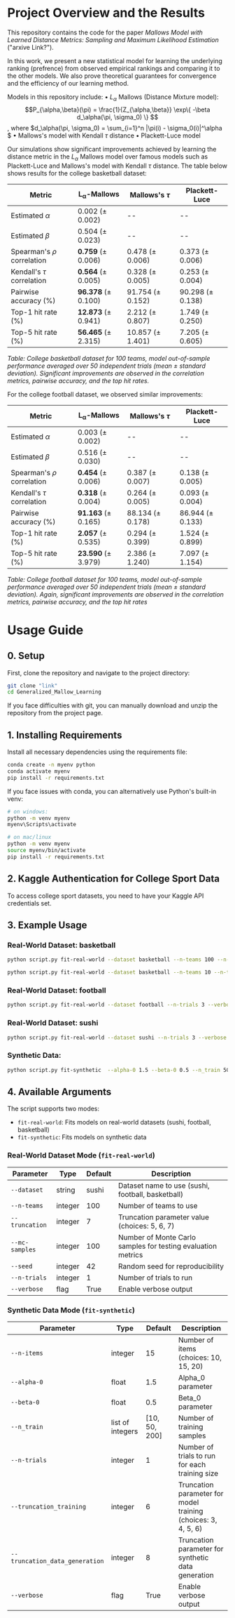 # Project Overview and the Results
This repository contains the code for the paper *Mallows Model with Learned Distance Metrics: Sampling and Maximum Likelihood Estimation* ("arxive Link?").

In this work, we present a new statistical model for learning the underlying ranking (prefrence) from observed empirical rankings and comparing it to the other models. We also prove theoretical guarantees for convergence and the efficiency of our learning method. 

Models in this repository include:
• $L_\alpha$ Mallows (Distance Mixture model):
  $$P_{\alpha,\beta}(\pi) = \frac{1}{Z_{\alpha,\beta}} \exp\{ -\beta d_\alpha(\pi, \sigma_0) \} $$,
  where $d_\alpha(\pi, \sigma_0) = \sum_{i=1}^n |\pi(i) - \sigma_0(i)|^\alpha $
• Mallows's model with Kendall $\tau$ distance
• Plackett-Luce model

Our simulations show significant improvements achieved by learning the distance metric in the $L_\alpha$ Mallows model over famous models such as Plackett-Luce and Mallows's model with Kendall $\tau$ distance. The table below shows results for the college basketball dataset:

| Metric | $\boldsymbol{L}_{\boldsymbol{\alpha}}$-Mallows | Mallows's $\tau$ | Plackett-Luce |
|-------|-----------------|--------------|---------------|
| Estimated $\alpha$ | 0.002 ($\pm$ 0.002) | -- | -- |
| Estimated $\beta$ | 0.504 ($\pm$ 0.023) | -- | -- |
| Spearman's $\rho$ correlation | **0.759** ($\pm$ 0.006) | 0.478 ($\pm$ 0.006) | 0.373 ($\pm$ 0.006) |
| Kendall's $\tau$ correlation | **0.564** ($\pm$ 0.005) | 0.328 ($\pm$ 0.005) | 0.253 ($\pm$ 0.004) |
| Pairwise accuracy (%) | **96.378** ($\pm$ 0.100) | 91.754 ($\pm$ 0.152) | 90.298 ($\pm$ 0.138) |
| Top-1 hit rate (%) | **12.873** ($\pm$ 0.941) | 2.212 ($\pm$ 0.807) | 1.749 ($\pm$ 0.250) |
| Top-5 hit rate (%) | **56.465** ($\pm$ 2.315) | 10.857 ($\pm$ 1.401) | 7.205 ($\pm$ 0.605) |

*Table: College basketball dataset for 100 teams, model out-of-sample performance averaged over 50 independent trials (mean ± standard deviation). Significant improvements are observed in the correlation metrics, pairwise accuracy, and the top hit rates.*

For the college football dataset, we observed similar improvements:

| Metric | $\boldsymbol{L}_{\boldsymbol{\alpha}}$-Mallows | Mallows's $\tau$ | Plackett-Luce |
|-------|-----------------|--------------|---------------|
| Estimated $\alpha$ | 0.003 ($\pm$ 0.002) | -- | -- |
| Estimated $\beta$ | 0.516 ($\pm$ 0.030) | -- | -- |
| Spearman's $\rho$ correlation | **0.454** ($\pm$ 0.006) | 0.387 ($\pm$ 0.007) | 0.138 ($\pm$ 0.005) |
| Kendall's $\tau$ correlation | **0.318** ($\pm$ 0.004) | 0.264 ($\pm$ 0.005) | 0.093 ($\pm$ 0.004) |
| Pairwise accuracy (%) | **91.163** ($\pm$ 0.165) | 88.134 ($\pm$ 0.178) | 86.944 ($\pm$ 0.133) |
| Top-1 hit rate (%) | **2.057** ($\pm$ 0.535) | 0.294 ($\pm$ 0.399) | 1.524 ($\pm$ 0.899) |
| Top-5 hit rate (%) | **23.590** ($\pm$ 3.979) | 2.386 ($\pm$ 1.240) | 7.097 ($\pm$ 1.154) |

*Table: College football dataset for 100 teams, model out-of-sample performance averaged over 50 independent trials (mean ± standard deviation). Again, significant improvements are observed in the correlation metrics, pairwise accuracy, and the top hit rates*






# Usage Guide
## 0. Setup
First, clone the repository and navigate to the project directory:
```bash
git clone "link"
cd Generalized_Mallow_Learning
```

If you face difficulties with git, you can manually download and unzip the repository from the project page.

## 1. Installing Requirements

Install all necessary dependencies using the requirements file:

```bash
conda create -n myenv python
conda activate myenv
pip install -r requirements.txt
```

If you face issues with conda, you can alternatively use Python's built-in venv:

```bash
# on windows:
python -m venv myenv
myenv\Scripts\activate

# on mac/linux
python -m venv myenv
source myenv/bin/activate
pip install -r requirements.txt
```

## 2. Kaggle Authentication for College Sport Data

To access college sport datasets, you need to have your Kaggle API credentials set.

## 3. Example Usage



### Real-World Dataset: basketball
```bash
python script.py fit-real-world --dataset basketball --n-teams 100 --n-trials 3 --verbose
```

```bash
python script.py fit-real-world --dataset basketball --n-teams 10 --n-trials 3 --verbose
```

### Real-World Dataset: football
```bash
python script.py fit-real-world --dataset football --n-trials 3 --verbose
```

### Real-World Dataset: sushi
```bash
python script.py fit-real-world --dataset sushi --n-trials 3 --verbose
```



### Synthetic Data:

```bash
python script.py fit-synthetic  --alpha-0 1.5 --beta-0 0.5 --n_train 50 --truncation_training 6 --n-trials 4 --verbose
```



## 4. Available Arguments
The script supports two modes:
- `fit-real-world`: Fits models on real-world datasets (sushi, football, basketball)
- `fit-synthetic`: Fits models on synthetic data

### Real-World Dataset Mode (`fit-real-world`)

| Parameter | Type | Default | Description |
|-----------|------|---------|-------------|
| `--dataset` | string | sushi | Dataset name to use (sushi, football, basketball) |
| `--n-teams` | integer | 100 | Number of teams to use |
| `--truncation` | integer | 7 | Truncation parameter value (choices: 5, 6, 7) |
| `--mc-samples` | integer | 100 | Number of Monte Carlo samples for testing evaluation metrics |
| `--seed` | integer | 42 | Random seed for reproducibility |
| `--n-trials` | integer | 1 | Number of trials to run |
| `--verbose` | flag | True | Enable verbose output |

### Synthetic Data Mode (`fit-synthetic`)

| Parameter | Type | Default | Description |
|-----------|------|---------|-------------|
| `--n-items` | integer | 15 | Number of items (choices: 10, 15, 20) |
| `--alpha-0` | float | 1.5 | Alpha_0 parameter |
| `--beta-0` | float | 0.5 | Beta_0 parameter |
| `--n_train` | list of integers | [10, 50, 200] | Number of training samples |
| `--n-trials` | integer | 1 | Number of trials to run for each training size|
| `--truncation_training` | integer | 6 | Truncation parameter for model training (choices: 3, 4, 5, 6) |
| `--truncation_data_generation` | integer | 8 | Truncation parameter for synthetic data generation |
| `--verbose` | flag | True | Enable verbose output |

